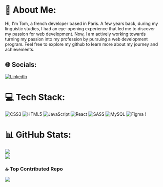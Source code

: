 # 💫 About Me:
Hi, I'm Tom,  a french developer based in Paris. A few years back, during my linguistic studies, I had an eye-opening experience that led me to discover my passion for web development. Now, I am actively working towards turning my passion into my profession by pursuing a web development program. Feel free to explore my github to learn more about my journey and achievements.


## 🌐 Socials:
[![LinkedIn](https://img.shields.io/badge/LinkedIn-%230077B5.svg?logo=linkedin&logoColor=white)](https://www.linkedin.com/in/tom-lelaurain/) 

# 💻 Tech Stack:
![CSS3](https://img.shields.io/badge/css3-%231572B6.svg?style=flat&logo=css3&logoColor=white) ![HTML5](https://img.shields.io/badge/html5-%23E34F26.svg?style=flat&logo=html5&logoColor=white) ![JavaScript](https://img.shields.io/badge/javascript-%23323330.svg?style=flat&logo=javascript&logoColor=%23F7DF1E) ![React](https://img.shields.io/badge/react-%2320232a.svg?style=flat&logo=react&logoColor=%2361DAFB) ![SASS](https://img.shields.io/badge/SASS-hotpink.svg?style=flat&logo=SASS&logoColor=white) ![MySQL](https://img.shields.io/badge/mysql-%2300f.svg?style=flat&logo=mysql&logoColor=white) 	![Figma](https://img.shields.io/badge/figma-%23F24E1E.svg?style=flat&logo=figma&logoColor=white) !
# 📊 GitHub Stats:
![](https://github-readme-streak-stats.herokuapp.com/?user=T0MLE&theme=dracula&hide_border=false)<br/>
![](https://github-readme-stats.vercel.app/api/top-langs/?username=T0MLE&theme=dracula&hide_border=false&include_all_commits=true&count_private=true&layout=compact)

### 🔝 Top Contributed Repo
![](https://github-contributor-stats.vercel.app/api?username=T0MLE&limit=5&theme=dracula&combine_all_yearly_contributions=true)
